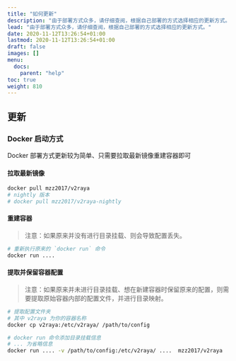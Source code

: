 ```yaml
---
title: "如何更新"
description: "由于部署方式众多，请仔细查阅，根据自己部署的方式选择相应的更新方式。"
lead: "由于部署方式众多，请仔细查阅，根据自己部署的方式选择相应的更新方式。"
date: 2020-11-12T13:26:54+01:00
lastmod: 2020-11-12T13:26:54+01:00
draft: false
images: []
menu:
  docs:
    parent: "help"
toc: true
weight: 810
---
```


## 更新

### Docker 启动方式

Docker 部署方式更新较为简单、只需要拉取最新镜像重建容器即可

#### 拉取最新镜像

```bash
docker pull mzz2017/v2raya
# nightly 版本
# docker pull mzz2017/v2raya-nightly
```

#### 重建容器

 > 注意：如果原来并没有进行目录挂载、则会导致配置丢失。

 ```bash
 # 重新执行原来的 `docker run` 命令
 docker run ....
 ```

#### 提取并保留容器配置

> 注意：如果原来并未进行目录挂载、想在新建容器时保留原来的配置，则需要提取原始容器内部的配置文件，并进行目录映射。

```bash
# 提取配置文件夹
# 其中 v2raya 为你的容器名称
docker cp v2raya:/etc/v2raya/ /path/to/config

# docker run 命令添加目录挂载信息
# ... 为省略信息
docker run .... -v /path/to/config:/etc/v2raya/ ....  mzz2017/v2raya
```
